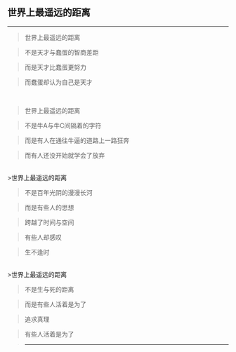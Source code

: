 ## 世界上最遥远的距离
---

> 世界上最遥远的距离

> 不是天才与蠢蛋的智商差距

> 而是天才比蠢蛋更努力

>而蠢蛋却认为自己是天才
</br>

>世界上最遥远的距离

>不是牛A与牛C间隔着的字符

>而是有人在通往牛逼的道路上一路狂奔

>而有人还没开始就学会了放弃

</br>
>世界上最遥远的距离

>不是百年光阴的漫漫长河

>而是有些人的思想

>跨越了时间与空间

>有些人却感叹

>生不逢时

</br>
>世界上最遥远的距离

>不是生与死的距离

>而是有些人活着是为了

>追求真理

>有些人活着是为了

>_______
